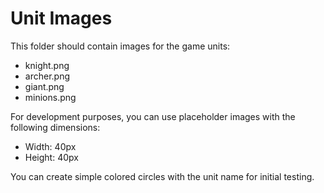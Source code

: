 # Unit Images

This folder should contain images for the game units:

- knight.png
- archer.png
- giant.png
- minions.png

For development purposes, you can use placeholder images with the following dimensions:
- Width: 40px
- Height: 40px

You can create simple colored circles with the unit name for initial testing.